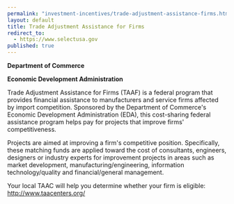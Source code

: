 ```yaml
---
permalink: "investment-incentives/trade-adjustment-assistance-firms.html"
layout: default
title: Trade Adjustment Assistance for Firms
redirect_to:
  - https://www.selectusa.gov
published: true
---
```


<p><strong>Department of Commerce</strong></p>
<p><strong>Economic Development Administratio</strong><strong>n</strong></p>
<p>Trade Adjustment Assistance for Firms (TAAF) is a federal program that provides financial assistance to manufacturers and service firms affected by import competition. Sponsored by the Department of Commerce's Economic Development Administration (EDA), this cost-sharing federal assistance program helps pay for projects that improve firms' competitiveness.</p>
<p>Projects are aimed at improving a firm's competitive position. Specifically, these matching funds are applied toward the cost of consultants, engineers, designers or industry experts for improvement projects in areas such as market development, manufacturing/engineering, information technology/quality and financial/general management.</p>
<p>Your local TAAC will help you determine whether your firm is eligible:&nbsp; <a href="http://www.taacenters.org/">http://www.taacenters.org/</a></p>